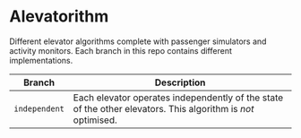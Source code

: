 Alevatorithm
====================

Different elevator algorithms complete with passenger simulators and activity monitors. Each branch in this repo contains different implementations.

Branch | Description
------ | -----------
`independent` | Each elevator operates independently of the state of the other elevators. This algorithm is *not* optimised.
